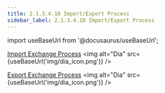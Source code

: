 ```yaml
---
title: 2.1.3.4.10 Import/Export Process
sidebar_label: 2.1.3.4.10 Import/Export Process
---
```


import useBaseUrl from '@docusaurus/useBaseUrl';

[Import Exchange Process](Import-Exchange-Process.dia) <img alt="Dia" src={useBaseUrl('img/dia_icon.png')} />  

[Export Exchange Process](Export-Exchange-Process.dia) <img alt="Dia" src={useBaseUrl('img/dia_icon.png')} />